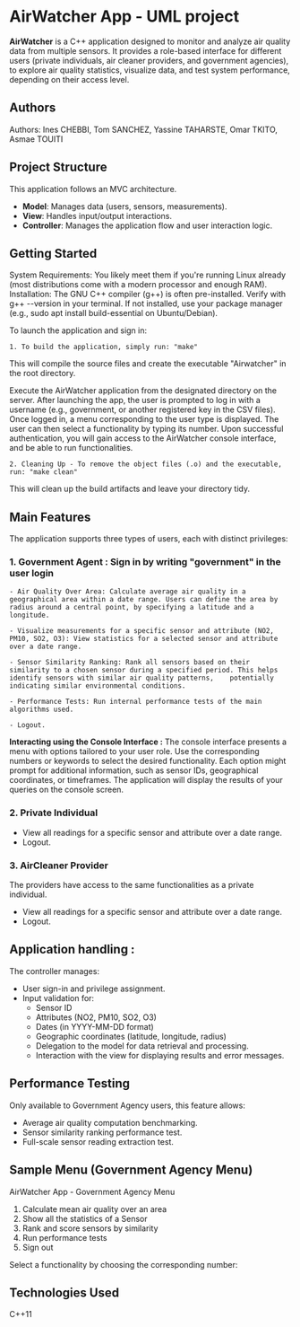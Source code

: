 # AirWatcher App - UML project

**AirWatcher** is a C++ application designed to monitor and analyze air quality data from multiple sensors. It provides a role-based interface for different users (private individuals, air cleaner providers, and government agencies), to explore air quality statistics, visualize data, and test system performance, depending on their access level.

## Authors
Authors: Ines CHEBBI, Tom SANCHEZ,  Yassine TAHARSTE, Omar TKITO, Asmae TOUITI 


## Project Structure

This application follows an MVC architecture.

- **Model**: Manages data (users, sensors, measurements).
- **View**: Handles input/output interactions.
- **Controller**: Manages the application flow and user interaction logic.


## Getting Started

System Requirements: You likely meet them if you're running Linux already (most distributions come with a modern processor and enough RAM).
Installation: The GNU C++ compiler (g++) is often pre-installed. Verify with g++ --version in your terminal. If not installed, use your package manager (e.g., sudo apt install build-essential on Ubuntu/Debian).

To launch the application and sign in:

    1. To build the application, simply run: "make"

This will compile the source files and create the executable "Airwatcher" in the root directory.

Execute the AirWatcher application from the designated directory on the server.
After launching the app, the user is prompted to log in with a username (e.g., government, or another registered key in the CSV files).
Once logged in, a menu corresponding to the user type is displayed. The user can then select a functionality by typing its number.
Upon successful authentication, you will gain access to the AirWatcher console interface, and be able to run functionalities.

    2. Cleaning Up - To remove the object files (.o) and the executable, run: "make clean"
    
This will clean up the build artifacts and leave your directory tidy.


## Main Features

The application supports three types of users, each with distinct privileges:


### 1. Government Agent : Sign in by writing "government" in the user login

	- Air Quality Over Area: Calculate average air quality in a geographical area within a date range. Users can define the area by radius around a central point, by specifying a latitude and a longitude.

	- Visualize measurements for a specific sensor and attribute (NO2, PM10, SO2, O3): View statistics for a selected sensor and attribute over a date range.

	- Sensor Similarity Ranking: Rank all sensors based on their similarity to a chosen sensor during a specified period. This helps identify sensors with similar air quality patterns, 	potentially indicating similar environmental conditions.

	- Performance Tests: Run internal performance tests of the main algorithms used.

	- Logout.

**Interacting using the Console Interface :**
The console interface presents a menu with options tailored to your user role. Use the corresponding numbers or keywords to select the desired functionality. Each option might prompt for additional information, such as sensor IDs, geographical coordinates, or timeframes. The application will display the results of your queries on the console screen.



### 2. Private Individual

- View all readings for a specific sensor and attribute over a date range.
- Logout.

### 3. AirCleaner Provider
The providers have access to the same functionalities as a private individual.

- View all readings for a specific sensor and attribute over a date range.
- Logout.


## Application handling : 

The controller manages:
- User sign-in and privilege assignment.
- Input validation for:
	- Sensor ID
	- Attributes (NO2, PM10, SO2, O3)
	- Dates (in YYYY-MM-DD format)
	- Geographic coordinates (latitude, longitude, radius)
	- Delegation to the model for data retrieval and processing.
	- Interaction with the view for displaying results and error messages.

## Performance Testing
Only available to Government Agency users, this feature allows:
- Average air quality computation benchmarking.
- Sensor similarity ranking performance test.
- Full-scale sensor reading extraction test.
	

## Sample Menu (Government Agency Menu)

AirWatcher App - Government Agency Menu

1. Calculate mean air quality over an area
2. Show all the statistics of a Sensor
3. Rank and score sensors by similarity
4. Run performance tests
5. Sign out

Select a functionality by choosing the corresponding number:


## Technologies Used
C++11




